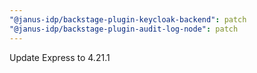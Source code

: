 ```yaml
---
"@janus-idp/backstage-plugin-keycloak-backend": patch
"@janus-idp/backstage-plugin-audit-log-node": patch
---
```


Update Express to 4.21.1
